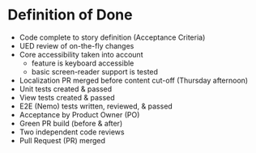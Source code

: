 # Definition of Done

- Code complete to story definition (Acceptance Criteria)
- UED review of on-the-fly changes
- Core accessibility taken into account
  - feature is keyboard accessible
  - basic screen-reader support is tested
- Localization PR merged before content cut-off (Thursday afternoon)
- Unit tests created & passed
- View tests created & passed
- E2E (Nemo) tests written, reviewed, & passed
- Acceptance by Product Owner (PO)
- Green PR build (before & after)
- Two independent code reviews
- Pull Request (PR) merged
